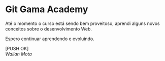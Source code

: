 # Git Gama Academy

Até o momento o curso está sendo bem proveitoso, aprendi alguns novos conceitos sobre o desenvolvimento Web.

Espero continuar aprendendo e evoluindo.

[PUSH OK]
<br>
<i> Wallan Mota

